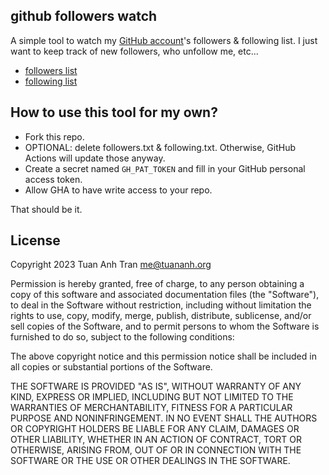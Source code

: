 github followers watch
----------------------

A simple tool to watch my [GitHub account](https://github.com/Hellal1997)'s followers & following list. I just want to keep track of new followers, who unfollow me, etc... 

- [followers list](followers.txt)
- [following list](following.txt)

## How to use this tool for my own?

- Fork this repo.
- OPTIONAL: delete followers.txt & following.txt. Otherwise, GitHub Actions will update those anyway.
- Create a secret named `GH_PAT_TOKEN` and fill in your GitHub personal access token.
- Allow GHA to have write access to your repo.

That should be it.

## License

Copyright 2023 Tuan Anh Tran <me@tuananh.org>

Permission is hereby granted, free of charge, to any person obtaining a copy of this software and associated documentation files (the "Software"), to deal in the Software without restriction, including without limitation the rights to use, copy, modify, merge, publish, distribute, sublicense, and/or sell copies of the Software, and to permit persons to whom the Software is furnished to do so, subject to the following conditions:

The above copyright notice and this permission notice shall be included in all copies or substantial portions of the Software.

THE SOFTWARE IS PROVIDED "AS IS", WITHOUT WARRANTY OF ANY KIND, EXPRESS OR IMPLIED, INCLUDING BUT NOT LIMITED TO THE WARRANTIES OF MERCHANTABILITY, FITNESS FOR A PARTICULAR PURPOSE AND NONINFRINGEMENT. IN NO EVENT SHALL THE AUTHORS OR COPYRIGHT HOLDERS BE LIABLE FOR ANY CLAIM, DAMAGES OR OTHER LIABILITY, WHETHER IN AN ACTION OF CONTRACT, TORT OR OTHERWISE, ARISING FROM, OUT OF OR IN CONNECTION WITH THE SOFTWARE OR THE USE OR OTHER DEALINGS IN THE SOFTWARE.
